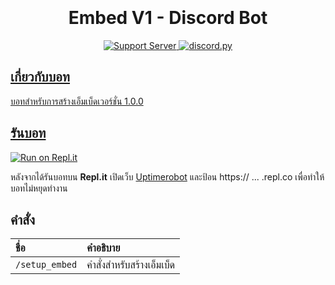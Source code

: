<h1 align="center">
  <br>
  <a href="https://github.com/cq2x/EmbedV1-DiscordBot"></a>
  <br>
  Embed V1 - Discord Bot
  <br>
</h1>

<p align="center">
  <a href="https://discord.gg/qGKkf2egbe">
      <img src="https://discordapp.com/api/guilds/990638243995324506/widget.png" alt="Support Server">
  <a href="https://github.com/Rapptz/discord.py/">
     <img src="https://img.shields.io/badge/discord-py-blue.svg" alt="discord.py">
</p>

## เกี่ยวกับบอท
บอทสำหรับการสร้างเอ็มเบ็ดเวอร์ชั่น 1.0.0


## รันบอท

[![Run on Repl.it](https://replit.com/badge/github/cq2x/EmbedV1-DiscordBot)](https://replit.com/new/github/cq2x/EmbedV1-DiscordBot)

หลังจากได้รันบอทบน **Repl.it** เปิดเว็บ [Uptimerobot](https://uptimerobot.com/) และป้อน https:// ... .repl.co เพื่อทำให้บอทไม่หยุดทำงาน


## คำสั่ง

| ชื่อ                       | คำอธิบาย                                                                                                   |
| :---------------------------- | :--------------------------------------------------------------------------------------------------------- |
| `/setup_embed`  | คำสั่งสำหรับสร้างเอ็มเบ็ด |
